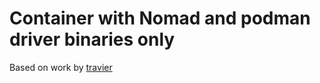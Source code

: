 # Container with Nomad and podman driver binaries only

Based on work by
[travier](https://github.com/travier/quay-containerfiles/tree/nomad)
